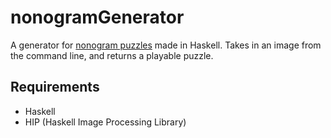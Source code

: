 # nonogramGenerator

A generator for [nonogram puzzles](https://en.wikipedia.org/wiki/Nonogram) made in Haskell. Takes in an image from the command line, and returns a playable puzzle. 

## Requirements
- Haskell
- HIP (Haskell Image Processing Library)
